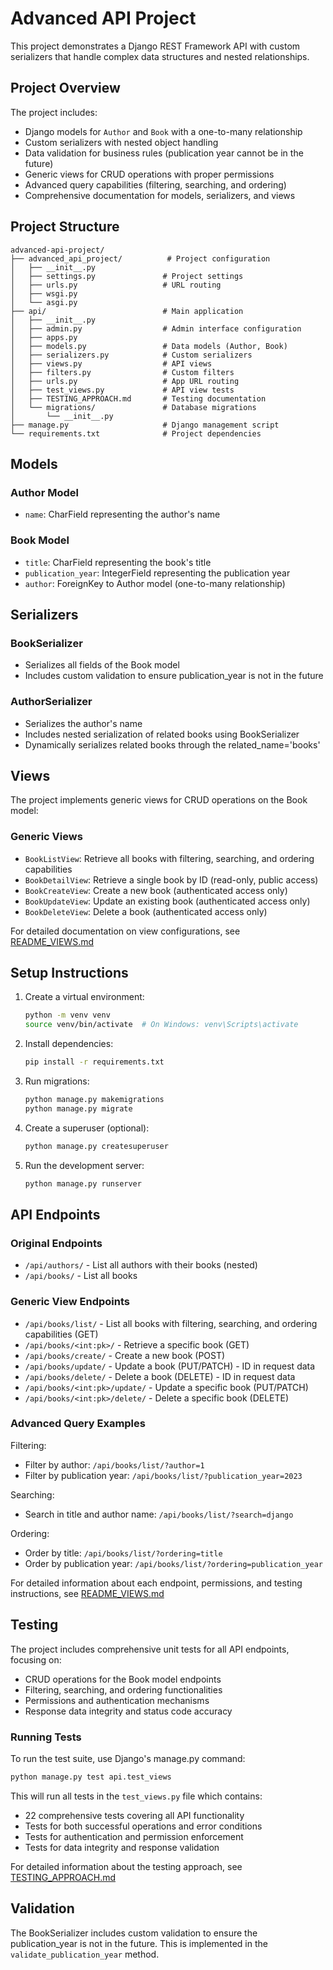 # Advanced API Project

This project demonstrates a Django REST Framework API with custom serializers that handle complex data structures and nested relationships.

## Project Overview

The project includes:
- Django models for `Author` and `Book` with a one-to-many relationship
- Custom serializers with nested object handling
- Data validation for business rules (publication year cannot be in the future)
- Generic views for CRUD operations with proper permissions
- Advanced query capabilities (filtering, searching, and ordering)
- Comprehensive documentation for models, serializers, and views

## Project Structure

```
advanced-api-project/
├── advanced_api_project/          # Project configuration
│   ├── __init__.py
│   ├── settings.py               # Project settings
│   ├── urls.py                   # URL routing
│   ├── wsgi.py
│   └── asgi.py
├── api/                          # Main application
│   ├── __init__.py
│   ├── admin.py                  # Admin interface configuration
│   ├── apps.py
│   ├── models.py                 # Data models (Author, Book)
│   ├── serializers.py            # Custom serializers
│   ├── views.py                  # API views
│   ├── filters.py                # Custom filters
│   ├── urls.py                   # App URL routing
│   ├── test_views.py             # API view tests
│   ├── TESTING_APPROACH.md       # Testing documentation
│   └── migrations/               # Database migrations
│       └── __init__.py
├── manage.py                     # Django management script
└── requirements.txt              # Project dependencies
```

## Models

### Author Model
- `name`: CharField representing the author's name

### Book Model
- `title`: CharField representing the book's title
- `publication_year`: IntegerField representing the publication year
- `author`: ForeignKey to Author model (one-to-many relationship)

## Serializers

### BookSerializer
- Serializes all fields of the Book model
- Includes custom validation to ensure publication_year is not in the future

### AuthorSerializer
- Serializes the author's name
- Includes nested serialization of related books using BookSerializer
- Dynamically serializes related books through the related_name='books'

## Views

The project implements generic views for CRUD operations on the Book model:

### Generic Views
- `BookListView`: Retrieve all books with filtering, searching, and ordering capabilities
- `BookDetailView`: Retrieve a single book by ID (read-only, public access)
- `BookCreateView`: Create a new book (authenticated access only)
- `BookUpdateView`: Update an existing book (authenticated access only)
- `BookDeleteView`: Delete a book (authenticated access only)

For detailed documentation on view configurations, see [README_VIEWS.md](api/README_VIEWS.md)

## Setup Instructions

1. Create a virtual environment:
   ```bash
   python -m venv venv
   source venv/bin/activate  # On Windows: venv\Scripts\activate
   ```

2. Install dependencies:
   ```bash
   pip install -r requirements.txt
   ```

3. Run migrations:
   ```bash
   python manage.py makemigrations
   python manage.py migrate
   ```

4. Create a superuser (optional):
   ```bash
   python manage.py createsuperuser
   ```

5. Run the development server:
   ```bash
   python manage.py runserver
   ```

## API Endpoints

### Original Endpoints
- `/api/authors/` - List all authors with their books (nested)
- `/api/books/` - List all books

### Generic View Endpoints
- `/api/books/list/` - List all books with filtering, searching, and ordering capabilities (GET)
- `/api/books/<int:pk>/` - Retrieve a specific book (GET)
- `/api/books/create/` - Create a new book (POST)
- `/api/books/update/` - Update a book (PUT/PATCH) - ID in request data
- `/api/books/delete/` - Delete a book (DELETE) - ID in request data
- `/api/books/<int:pk>/update/` - Update a specific book (PUT/PATCH)
- `/api/books/<int:pk>/delete/` - Delete a specific book (DELETE)

### Advanced Query Examples

Filtering:
- Filter by author: `/api/books/list/?author=1`
- Filter by publication year: `/api/books/list/?publication_year=2023`

Searching:
- Search in title and author name: `/api/books/list/?search=django`

Ordering:
- Order by title: `/api/books/list/?ordering=title`
- Order by publication year: `/api/books/list/?ordering=publication_year`

For detailed information about each endpoint, permissions, and testing instructions, see [README_VIEWS.md](api/README_VIEWS.md)

## Testing

The project includes comprehensive unit tests for all API endpoints, focusing on:

- CRUD operations for the Book model endpoints
- Filtering, searching, and ordering functionalities
- Permissions and authentication mechanisms
- Response data integrity and status code accuracy

### Running Tests

To run the test suite, use Django's manage.py command:

```bash
python manage.py test api.test_views
```

This will run all tests in the `test_views.py` file which contains:
- 22 comprehensive tests covering all API functionality
- Tests for both successful operations and error conditions
- Tests for authentication and permission enforcement
- Tests for data integrity and response validation

For detailed information about the testing approach, see [TESTING_APPROACH.md](api/TESTING_APPROACH.md)

## Validation

The BookSerializer includes custom validation to ensure the publication_year is not in the future. This is implemented in the `validate_publication_year` method.